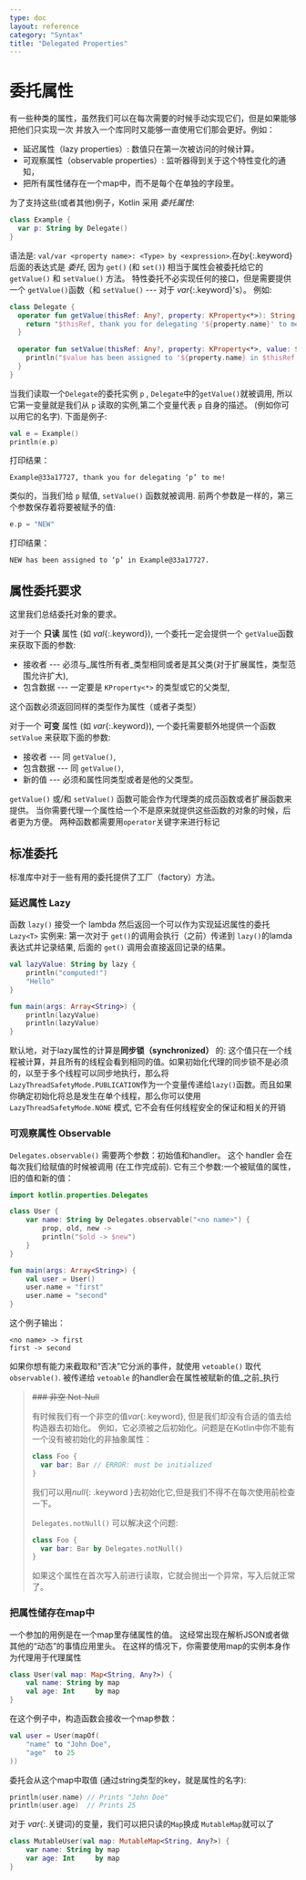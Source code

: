 ```yaml
---
type: doc
layout: reference
category: "Syntax"
title: "Delegated Properties"
---
```


# 委托属性

有一些种类的属性，虽然我们可以在每次需要的时候手动实现它们，但是如果能够把他们只实现一次
并放入一个库同时又能够一直使用它们那会更好。例如：

* 延迟属性（lazy properties）: 数值只在第一次被访问的时候计算。
* 可观察属性（observable properties）: 监听器得到关于这个特性变化的通知，
* 把所有属性储存在一个map中，而不是每个在单独的字段里。

为了支持这些(或者其他)例子，Kotlin 采用 _委托属性_:

``` kotlin
class Example {
  var p: String by Delegate()
}
```

语法是: `val/var <property name>: <Type> by <expression>`.在*by*{:.keyword}后面的表达式是 _委托_, 
因为 `get()` (和 `set()`) 相当于属性会被委托给它的 `getValue()` 和 `setValue()` 方法。
特性委托不必实现任何的接口，但是需要提供一个 `getValue()`函数（和 `setValue()` --- 对于 *var*{:.keyword}'s）。
例如:

``` kotlin
class Delegate {
  operator fun getValue(thisRef: Any?, property: KProperty<*>): String {
    return "$thisRef, thank you for delegating '${property.name}' to me!"
  }
 
  operator fun setValue(thisRef: Any?, property: KProperty<*>, value: String) {
    println("$value has been assigned to '${property.name} in $thisRef.'")
  }
}
```

当我们读取一个`Delegate`的委托实例 `p` , `Delegate`中的`getValue()`就被调用, 
所以它第一变量就是我们从 `p` 读取的实例,第二个变量代表 `p` 自身的描述。 
(例如你可以用它的名字). 下面是例子:

``` kotlin
val e = Example()
println(e.p)
```

打印结果： 

```
Example@33a17727, thank you for delegating ‘p’ to me!
```
 
类似的，当我们给 `p` 赋值, `setValue()` 函数就被调用. 前两个参数是一样的，第三个参数保存着将要被赋予的值:

``` kotlin
e.p = "NEW"
```

打印结果：
 
```
NEW has been assigned to ‘p’ in Example@33a17727.
```

## 属性委托要求

这里我们总结委托对象的要求。 

对于一个 **只读** 属性 (如 *val*{:.keyword}), 一个委托一定会提供一个 `getValue`函数来获取下面的参数:

* 接收者 --- 必须与_属性所有者_类型相同或者是其父类(对于扩展属性，类型范围允许扩大),
* 包含数据 --- 一定要是 `KProperty<*>` 的类型或它的父类型,
 
这个函数必须返回同样的类型作为属性（或者子类型）

对于一个 **可变** 属性 (如 *var*{:.keyword}), 一个委托需要额外地提供一个函数 `setValue` 来获取下面的参数:
 
* 接收者 --- 同 `getValue()`,
* 包含数据 --- 同 `getValue()`,
* 新的值 --- 必须和属性同类型或者是他的父类型。
 
`getValue()` 或/和 `setValue()` 函数可能会作为代理类的成员函数或者扩展函数来提供。
当你需要代理一个属性给一个不是原来就提供这些函数的对象的时候，后者更为方便。
两种函数都需要用`operator`关键字来进行标记


## 标准委托

标准库中对于一些有用的委托提供了工厂（factory）方法。

### 延迟属性 Lazy

函数 `lazy()` 接受一个 lambda 然后返回一个可以作为实现延迟属性的委托 `Lazy<T>` 实例来: 
第一次对于 `get()`的调用会执行（之前）传递到 `lazy()`的lamda表达式并记录结果, 
后面的 `get()` 调用会直接返回记录的结果。 


``` kotlin
val lazyValue: String by lazy {
    println("computed!")
    "Hello"
}

fun main(args: Array<String>) {
    println(lazyValue)
    println(lazyValue)
}
```

默认地，对于lazy属性的计算是**同步锁（synchronized）** 的: 这个值只在一个线程被计算，并且所有的线程会看到相同的值。如果初始化代理的同步锁不是必须的，以至于多个线程可以同步地执行，那么将`LazyThreadSafetyMode.PUBLICATION`作为一个变量传递给`lazy()`函数。而且如果你确定初始化将总是发生在单个线程，那么你可以使用 `LazyThreadSafetyMode.NONE` 模式, 它不会有任何线程安全的保证和相关的开销


### 可观察属性 Observable

`Delegates.observable()` 需要两个参数：初始值和handler。
这个 handler 会在每次我们给赋值的时候被调用 (在工作完成前). 
它有三个参数:一个被赋值的属性，旧的值和新的值：

``` kotlin
import kotlin.properties.Delegates

class User {
    var name: String by Delegates.observable("<no name>") {
        prop, old, new ->
        println("$old -> $new")
    }
}

fun main(args: Array<String>) {
    val user = User()
    user.name = "first"
    user.name = "second"
}
```

这个例子输出：

```
<no name> -> first
first -> second
```
如果你想有能力来截取和“否决”它分派的事件，就使用 `vetoable()` 取代 `observable()`.
被传递给 `vetoable` 的handler会在属性被赋新的值_之前_执行

> ~~### 非空 Not-Null~~
> 
> 有时候我们有一个非空的值*var*{:.keyword}, 但是我们却没有合适的值去给构造器去初始化。
> 例如，它必须被之后初始化。问题是在Kotlin中你不能有一个没有被初始化的非抽象属性：
> 
> ``` kotlin
> class Foo {
>   var bar: Bar // ERROR: must be initialized
> }
> ```
> 
> 我们可以用*null*{: .keyword }去初始化它,但是我们不得不在每次使用前检查一下。
> 
> `Delegates.notNull()` 可以解决这个问题:
> 
> ``` kotlin
> class Foo {
>   var bar: Bar by Delegates.notNull()
> }
> ```
> 
> 如果这个属性在首次写入前进行读取，它就会抛出一个异常，写入后就正常了。

### 把属性储存在map中
一个参加的用例是在一个map里存储属性的值。
这经常出现在解析JSON或者做其他的“动态”的事情应用里头。
在这样的情况下，你需要使用map的实例本身作为代理用于代理属性

``` kotlin
class User(val map: Map<String, Any?>) {
    val name: String by map
    val age: Int     by map
}
```

在这个例子中，构造函数会接收一个map参数：

``` kotlin
val user = User(mapOf(
    "name" to "John Doe",
    "age"  to 25
))
```

委托会从这个map中取值 (通过string类型的key，就是属性的名字):


``` kotlin
println(user.name) // Prints "John Doe"
println(user.age)  // Prints 25
```

对于 *var*{:.关键词}的变量，我们可以把只读的`Map`换成 `MutableMap`就可以了

``` kotlin
class MutableUser(val map: MutableMap<String, Any?>) {
    var name: String by map
    var age: Int     by map
}
```


